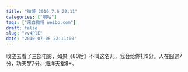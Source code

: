 ```yaml
---
title: "微博 2010.7.6 22:11"
categories: ["嘀咕"]
tags: ["来自微博 weibo.com"]
draft: false
slug: "vv4PlE"
date: "2010-07-06 22:11:00"
---
```


<p>收空去看了三部电影，如果《80后》不叫这名儿，我会给你打9分。人在囧途7分，功夫梦7分。海洋天堂8+。 ​​​​</p>
